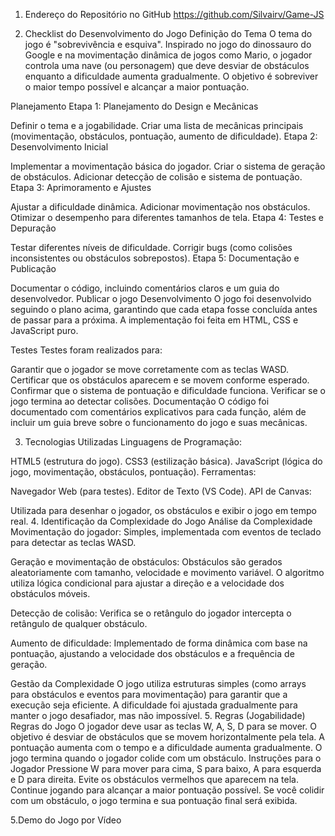 1. Endereço do Repositório no GitHub
https://github.com/Silvairv/Game-JS

2. Checklist do Desenvolvimento do Jogo
Definição do Tema
O tema do jogo é "sobrevivência e esquiva". Inspirado no jogo do dinossauro do Google e na movimentação dinâmica de jogos como Mario, o jogador controla uma nave (ou personagem) que deve desviar de obstáculos enquanto a dificuldade aumenta gradualmente. O objetivo é sobreviver o maior tempo possível e alcançar a maior pontuação.

Planejamento
Etapa 1: Planejamento do Design e Mecânicas 

Definir o tema e a jogabilidade.
Criar uma lista de mecânicas principais (movimentação, obstáculos, pontuação, aumento de dificuldade).
Etapa 2: Desenvolvimento Inicial 

Implementar a movimentação básica do jogador.
Criar o sistema de geração de obstáculos.
Adicionar detecção de colisão e sistema de pontuação.
Etapa 3: Aprimoramento e Ajustes 

Ajustar a dificuldade dinâmica.
Adicionar movimentação nos obstáculos.
Otimizar o desempenho para diferentes tamanhos de tela.
Etapa 4: Testes e Depuração

Testar diferentes níveis de dificuldade.
Corrigir bugs (como colisões inconsistentes ou obstáculos sobrepostos).
Etapa 5: Documentação e Publicação 

Documentar o código, incluindo comentários claros e um guia do desenvolvedor.
Publicar o jogo 
Desenvolvimento
O jogo foi desenvolvido seguindo o plano acima, garantindo que cada etapa fosse concluída antes de passar para a próxima. A implementação foi feita em HTML, CSS e JavaScript puro.

Testes
Testes foram realizados para:

Garantir que o jogador se move corretamente com as teclas WASD.
Certificar que os obstáculos aparecem e se movem conforme esperado.
Confirmar que o sistema de pontuação e dificuldade funciona.
Verificar se o jogo termina ao detectar colisões.
Documentação
O código foi documentado com comentários explicativos para cada função, além de incluir um guia breve sobre o funcionamento do jogo e suas mecânicas.

3. Tecnologias Utilizadas
Linguagens de Programação:

HTML5 (estrutura do jogo).
CSS3 (estilização básica).
JavaScript (lógica do jogo, movimentação, obstáculos, pontuação).
Ferramentas:

Navegador Web (para testes).
Editor de Texto (VS Code).
API de Canvas:

Utilizada para desenhar o jogador, os obstáculos e exibir o jogo em tempo real.
4. Identificação da Complexidade do Jogo
Análise da Complexidade
Movimentação do jogador:
Simples, implementada com eventos de teclado para detectar as teclas WASD.

Geração e movimentação de obstáculos:
Obstáculos são gerados aleatoriamente com tamanho, velocidade e movimento variável. O algoritmo utiliza lógica condicional para ajustar a direção e a velocidade dos obstáculos móveis.

Detecção de colisão:
Verifica se o retângulo do jogador intercepta o retângulo de qualquer obstáculo.

Aumento de dificuldade:
Implementado de forma dinâmica com base na pontuação, ajustando a velocidade dos obstáculos e a frequência de geração.

Gestão da Complexidade
O jogo utiliza estruturas simples (como arrays para obstáculos e eventos para movimentação) para garantir que a execução seja eficiente.
A dificuldade foi ajustada gradualmente para manter o jogo desafiador, mas não impossível.
5. Regras (Jogabilidade)
Regras do Jogo
O jogador deve usar as teclas W, A, S, D para se mover.
O objetivo é desviar de obstáculos que se movem horizontalmente pela tela.
A pontuação aumenta com o tempo e a dificuldade aumenta gradualmente.
O jogo termina quando o jogador colide com um obstáculo.
Instruções para o Jogador
Pressione W para mover para cima, S para baixo, A para esquerda e D para direita.
Evite os obstáculos vermelhos que aparecem na tela.
Continue jogando para alcançar a maior pontuação possível.
Se você colidir com um obstáculo, o jogo termina e sua pontuação final será exibida.

5.Demo do Jogo por Vídeo
